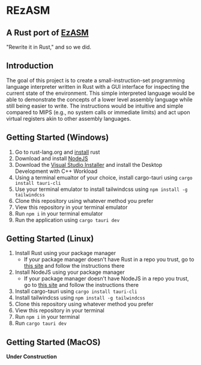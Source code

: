 # REzASM
## A Rust port of [EzASM](https://github.com/ezasm-org/ezasm/tree/main)
"Rewrite it in Rust," and so we did.

## Introduction
The goal of this project is to create a small-instruction-set programming language interpreter written in Rust with a GUI interface for inspecting the current state of the environment. This simple interpreted language would be able to demonstrate the concepts of a lower level assembly language while still being easier to write. The instructions would be intuitive and simple compared to MIPS (e.g., no system calls or immediate limits) and act upon virtual registers akin to other assembly languages.

## Getting Started (Windows)
1. Go to rust-lang.org and [install](https://www.rust-lang.org/learn/get-started) rust
2. Download and install [NodeJS](https://nodejs.org/en/download)
3. Download the [Visual Studio Installer](https://visualstudio.microsoft.com/downloads/) and install the Desktop Development with C++ Workload
4. Using a terminal emualtor of your choice, install cargo-tauri using `cargo install tauri-cli` 
5. Use your terminal emulator to install tailwindcss using `npm install -g tailwindcss`
6. Clone this repository using whatever method you prefer
7. View this repository in your terminal emulator
8. Run `npm i` in your terminal emulator
9. Run the application using `cargo tauri dev`

## Getting Started (Linux)
1. Install Rust using your package manager
    - If your package manager doesn't have Rust in a repo you trust, go to [this site](https://www.rust-lang.org/learn/get-started) and follow the instructions there
2. Install NodeJS using your package manager
    - If your package manager doesn't have NodeJS in a repo you trust, go to [this site](https://nodejs.org/en/download) and follow the instructions there
3. Install cargo-tauri using `cargo install tauri-cli`
4. Install tailwindcss using `npm install -g tailwindcss`
5. Clone this repository using whatever method you prefer
6. View this repository in your terminal
8. Run `npm i` in your terminal
7. Run `cargo tauri dev`

## Getting Started (MacOS)
**Under Construction**
